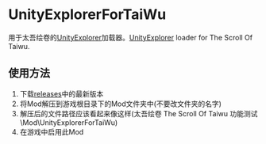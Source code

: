# UnityExplorerForTaiWu
用于太吾绘卷的[UnityExplorer][1]加载器。[UnityExplorer][1] loader for The Scroll Of Taiwu.

## 使用方法
1. 下载[releases][2]中的最新版本
2. 将Mod解压到游戏根目录下的Mod文件夹中(不要改文件夹的名字)
3. 解压后的文件路径应该看起来像这样(太吾绘卷 The Scroll Of Taiwu 功能测试\Mod\UnityExplorerForTaiWu)
4. 在游戏中启用此Mod

[1]: https://github.com/sinai-dev/UnityExplorer
[2]: https://github.com/xiaoye97/UnityExplorerForTaiWu/releases